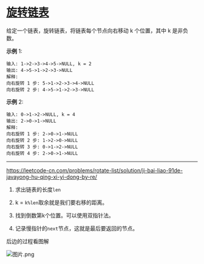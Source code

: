 # [旋转链表](https://leetcode-cn.com/problems/rotate-list/)

给定一个链表，旋转链表，将链表每个节点向右移动 k 个位置，其中 k 是非负数。

**示例** 1:

```
输入: 1->2->3->4->5->NULL, k = 2
输出: 4->5->1->2->3->NULL
解释:
向右旋转 1 步: 5->1->2->3->4->NULL
向右旋转 2 步: 4->5->1->2->3->NULL
```

**示例** 2:

```
输入: 0->1->2->NULL, k = 4
输出: 2->0->1->NULL
解释:
向右旋转 1 步: 2->0->1->NULL
向右旋转 2 步: 1->2->0->NULL
向右旋转 3 步: 0->1->2->NULL
向右旋转 4 步: 2->0->1->NULL
```

---

 https://leetcode-cn.com/problems/rotate-list/solution/ji-bai-liao-91de-javayong-hu-qing-xi-yi-dong-by-re/ 

1. 求出链表的长度`len`

2. k = `k%len`取余就是我们要右移的距离。

3. 找到倒数第k个位置。可以使用双指针法。

4. 记录慢指针的`next`节点，这就是最后要返回的节点。

后边的过程看图解

![图片.png](https://pic.leetcode-cn.com/08afd991d5aa8171c3daa0edf0c4e3dd46094d94e34e114f47f01b6b01d50f38-%E5%9B%BE%E7%89%87.png)